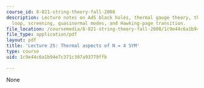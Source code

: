 ```yaml
---
course_id: 8-821-string-theory-fall-2008
description: Lecture notes on AdS black holes, thermal gauge theory, the Polyakov-Susskind
  loop, screening, quasinormal modes, and Hawking-page transition.
file_location: /coursemedia/8-821-string-theory-fall-2008/1c9e44c6a1b94e7c371c307a93779ffb_lecture25.pdf
file_type: application/pdf
layout: pdf
title: 'Lecture 25: Thermal aspects of N = 4 SYM'
type: course
uid: 1c9e44c6a1b94e7c371c307a93779ffb

---
```

None